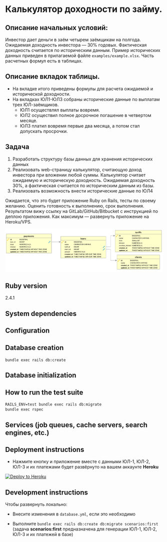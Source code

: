 # Калькулятор доходности по займу.

## Описание начальных условий:

Инвестор дает деньги в заём четырем заёмщикам на полгода. Ожидаемая доходность
инвестора — 30% годовых. Фактическая доходность считается по историческим
данным. Пример исторических данных приведен в прилагаемой файле
`examples/example.xlsx`. Часть расчетных формул есть в таблицах.

## Описание вкладок таблицы.

* На вкладке итого приведены формулы для расчета ожидаемой и исторической
доходности.
* На вкладках ЮЛ1-ЮЛ3 собраны исторические данные по выплатам трех ЮЛ-заёмщиков.
  * ЮЛ1 осуществлял выплаты вовремя.
  * ЮЛ2 осуществил полное досрочное погашение в четвертом месяце.
  * ЮЛ3 платил вовремя первые два месяца, а потом стал допускать просрочки.

## Задача

1. Разработать структуру базы данных для хранения исторических данных
2. Реализовать web-страницу калькулятор, считающую доход инвестора при вложении
любой суммы. Калькулятор считает ожидаемую и историческую доходность. Ожидаемая
доходность 30%, а фактическая считается по историческим данным из базы.
3. Реализовать возможность внести исторические данные по ЮЛ4

Ожидается, что это будет приложение Ruby on Rails, тесты по своему желанию.
Оценить готовность к выполнению, срок выполнения. Результатом вижу ссылку
на GitLab/GitHub/Bitbucket с инструкцией по деплою приложения. Как максимум —
развернуть приложение на Heroku/VPS.

![db_schema.png](https://raw.githubusercontent.com/artkirienko/interest_calculator/master/db/schema.png)

## Ruby version

2.4.1

## System dependencies

## Configuration

## Database creation

`bundle exec rails db:create`

## Database initialization

## How to run the test suite

```
RAILS_ENV=test bundle exec rails db:migrate
bundle exec rspec
```

## Services (job queues, cache servers, search engines, etc.)

## Deployment instructions

* Нажмите кнопку и приложение вместе с данными ЮЛ-1, ЮЛ-2, ЮЛ-3 и их платежами
будет развёрнуто на вашем аккаунте **Heroku**

[![Deploy to Heroku](https://www.herokucdn.com/deploy/button.png)](https://heroku.com/deploy)

## Development instructions

Чтобы развернуть локально:

* Внесите изменения в `database.yml`, если это необходимо

* Выполните `bundle exec rails db:create db:migrate scenarios:first`
(задача **scenarios:first** предназначена для генерации ЮЛ-1, ЮЛ-2, ЮЛ-3
и их платежей в базе)
